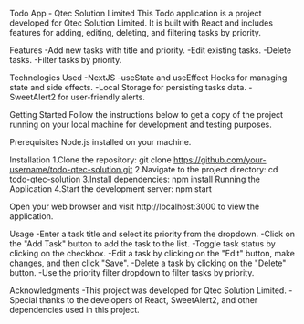 Todo App - Qtec Solution Limited
  This Todo application is a project developed for Qtec Solution Limited.
  It is built with React and includes features for adding, editing, deleting, and filtering tasks by priority.

Features
  -Add new tasks with title and priority.
  -Edit existing tasks.
  -Delete tasks.
  -Filter tasks by priority.

Technologies Used
  -NextJS
  -useState and useEffect Hooks for managing state and side effects.
  -Local Storage for persisting tasks data.
  -SweetAlert2 for user-friendly alerts.

Getting Started
  Follow the instructions below to get a copy of the project running on your local machine for development and testing purposes.

Prerequisites
  Node.js installed on your machine.

Installation
  1.Clone the repository:
    git clone https://github.com/your-username/todo-qtec-solution.git
  2.Navigate to the project directory:
    cd todo-qtec-solution
  3.Install dependencies:
    npm install
Running the Application
  4.Start the development server:
    npm start

Open your web browser and visit http://localhost:3000 to view the application.

  Usage
    -Enter a task title and select its priority from the dropdown.
    -Click on the "Add Task" button to add the task to the list.
    -Toggle task status by clicking on the checkbox.
    -Edit a task by clicking on the "Edit" button, make changes, and then click "Save".
    -Delete a task by clicking on the "Delete" button.
    -Use the priority filter dropdown to filter tasks by priority.

Acknowledgments
  -This project was developed for Qtec Solution Limited.
  -Special thanks to the developers of React, SweetAlert2, and other dependencies used in this project.


